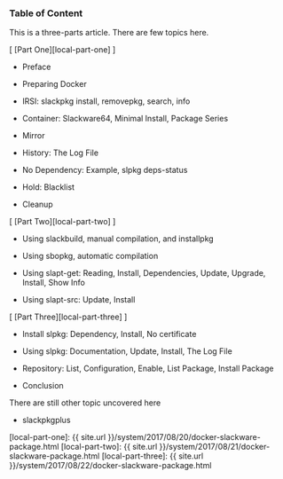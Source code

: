### Table of Content

This is a three-parts article.
There are few topics here.

[ [Part One][local-part-one] ]

*	Preface

*	Preparing Docker

*	IRSI: slackpkg install, removepkg, search, info

*	Container: Slackware64, Minimal Install, Package Series

*	Mirror

*	History: The Log File

*	No Dependency: Example, slpkg deps-status

*	Hold: Blacklist

*	Cleanup

[ [Part Two][local-part-two] ]

*	Using slackbuild, manual compilation, and installpkg

*	Using sbopkg, automatic compilation

*	Using slapt-get: Reading, Install, Dependencies, Update, Upgrade, Install, Show Info

*	Using slapt-src: Update, Install

[ [Part Three][local-part-three] ]

*	Install slpkg: Dependency, Install, No certificate

*	Using slpkg: Documentation, Update, Install, The Log File

*	Repository: List, Configuration, Enable, List Package, Install Package

*	Conclusion

There are still other topic uncovered here

*	slackpkgplus

[//]: <> ( -- -- -- links below -- -- -- )

[local-part-one]:   {{ site.url }}/system/2017/08/20/docker-slackware-package.html
[local-part-two]:   {{ site.url }}/system/2017/08/21/docker-slackware-package.html
[local-part-three]: {{ site.url }}/system/2017/08/22/docker-slackware-package.html
